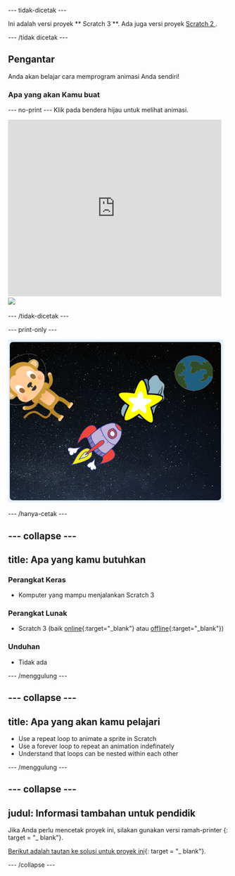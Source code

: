 \--- tidak-dicetak \---

Ini adalah versi proyek ** Scratch 3 **. Ada juga versi proyek [ Scratch 2 ](https://projects.raspberrypi.org/en/projects/lost-in-space-scratch2).

\--- /tidak dicetak \---

## Pengantar

Anda akan belajar cara memprogram animasi Anda sendiri!

### Apa yang akan Kamu buat

\--- no-print \--- Klik pada bendera hijau untuk melihat animasi.

<div class="scratch-preview">
  <iframe allowtransparency="true" width="485" height="402" src="https://scratch.mit.edu/projects/embed/276873231/?autostart=false" frameborder="0" scrolling="no"></iframe>
  <img src="images/space-final.png">
</div>

\--- /tidak-dicetak \---

\--- print-only \---

![Selesaikan proyek](images/showcase_static.png)

\--- /hanya-cetak \---

## \--- collapse \---

## title: Apa yang kamu butuhkan

### Perangkat Keras

- Komputer yang mampu menjalankan Scratch 3

### Perangkat Lunak

- Scratch 3 (baik [online](http://rpf.io/scratchon){:target="_blank"} atau [offline](http://rpf.io/scratchoff){:target="_blank"})

### Unduhan

- Tidak ada

\--- /menggulung \---

## \--- collapse \---

## title: Apa yang akan kamu pelajari

- Use a repeat loop to animate a sprite in Scratch
- Use a forever loop to repeat an animation indefinately
- Understand that loops can be nested within each other

\--- /menggulung \---

## \--- collapse \---

## judul: Informasi tambahan untuk pendidik

Jika Anda perlu mencetak proyek ini, silakan gunakan versi ramah-printer [](https://projects.raspberrypi.org/en/projects/lost-in-space/print){: target = "_ blank"}.

[Berikut adalah tautan ke solusi untuk proyek ini](http://rpf.io/p/en/lost-in-space-get){: target = "_ blank"}.

\--- /collapse \---
